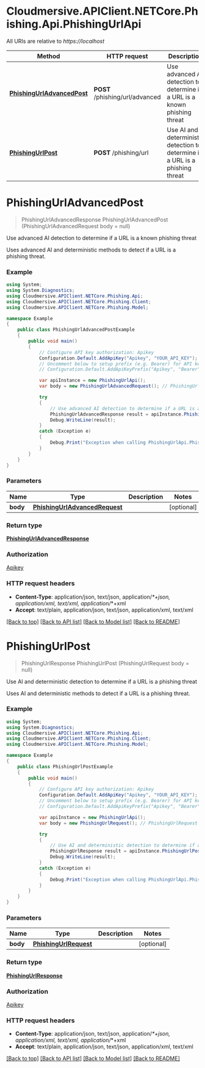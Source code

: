 # Cloudmersive.APIClient.NETCore.Phishing.Api.PhishingUrlApi

All URIs are relative to *https://localhost*

Method | HTTP request | Description
------------- | ------------- | -------------
[**PhishingUrlAdvancedPost**](PhishingUrlApi.md#phishingurladvancedpost) | **POST** /phishing/url/advanced | Use advanced AI detection to determine if a URL is a known phishing threat
[**PhishingUrlPost**](PhishingUrlApi.md#phishingurlpost) | **POST** /phishing/url | Use AI and deterministic detection to determine if a URL is a phishing threat


<a name="phishingurladvancedpost"></a>
# **PhishingUrlAdvancedPost**
> PhishingUrlAdvancedResponse PhishingUrlAdvancedPost (PhishingUrlAdvancedRequest body = null)

Use advanced AI detection to determine if a URL is a known phishing threat

Uses advanced AI and deterministic methods to detect if a URL is a phishing threat.

### Example
```csharp
using System;
using System.Diagnostics;
using Cloudmersive.APIClient.NETCore.Phishing.Api;
using Cloudmersive.APIClient.NETCore.Phishing.Client;
using Cloudmersive.APIClient.NETCore.Phishing.Model;

namespace Example
{
    public class PhishingUrlAdvancedPostExample
    {
        public void main()
        {
            // Configure API key authorization: Apikey
            Configuration.Default.AddApiKey("Apikey", "YOUR_API_KEY");
            // Uncomment below to setup prefix (e.g. Bearer) for API key, if needed
            // Configuration.Default.AddApiKeyPrefix("Apikey", "Bearer");

            var apiInstance = new PhishingUrlApi();
            var body = new PhishingUrlAdvancedRequest(); // PhishingUrlAdvancedRequest |  (optional) 

            try
            {
                // Use advanced AI detection to determine if a URL is a known phishing threat
                PhishingUrlAdvancedResponse result = apiInstance.PhishingUrlAdvancedPost(body);
                Debug.WriteLine(result);
            }
            catch (Exception e)
            {
                Debug.Print("Exception when calling PhishingUrlApi.PhishingUrlAdvancedPost: " + e.Message );
            }
        }
    }
}
```

### Parameters

Name | Type | Description  | Notes
------------- | ------------- | ------------- | -------------
 **body** | [**PhishingUrlAdvancedRequest**](PhishingUrlAdvancedRequest.md)|  | [optional] 

### Return type

[**PhishingUrlAdvancedResponse**](PhishingUrlAdvancedResponse.md)

### Authorization

[Apikey](../README.md#Apikey)

### HTTP request headers

 - **Content-Type**: application/json, text/json, application/_*+json, application/xml, text/xml, application/_*+xml
 - **Accept**: text/plain, application/json, text/json, application/xml, text/xml

[[Back to top]](#) [[Back to API list]](../README.md#documentation-for-api-endpoints) [[Back to Model list]](../README.md#documentation-for-models) [[Back to README]](../README.md)

<a name="phishingurlpost"></a>
# **PhishingUrlPost**
> PhishingUrlResponse PhishingUrlPost (PhishingUrlRequest body = null)

Use AI and deterministic detection to determine if a URL is a phishing threat

Uses AI and deterministic methods to detect if a URL is a phishing threat.

### Example
```csharp
using System;
using System.Diagnostics;
using Cloudmersive.APIClient.NETCore.Phishing.Api;
using Cloudmersive.APIClient.NETCore.Phishing.Client;
using Cloudmersive.APIClient.NETCore.Phishing.Model;

namespace Example
{
    public class PhishingUrlPostExample
    {
        public void main()
        {
            // Configure API key authorization: Apikey
            Configuration.Default.AddApiKey("Apikey", "YOUR_API_KEY");
            // Uncomment below to setup prefix (e.g. Bearer) for API key, if needed
            // Configuration.Default.AddApiKeyPrefix("Apikey", "Bearer");

            var apiInstance = new PhishingUrlApi();
            var body = new PhishingUrlRequest(); // PhishingUrlRequest |  (optional) 

            try
            {
                // Use AI and deterministic detection to determine if a URL is a phishing threat
                PhishingUrlResponse result = apiInstance.PhishingUrlPost(body);
                Debug.WriteLine(result);
            }
            catch (Exception e)
            {
                Debug.Print("Exception when calling PhishingUrlApi.PhishingUrlPost: " + e.Message );
            }
        }
    }
}
```

### Parameters

Name | Type | Description  | Notes
------------- | ------------- | ------------- | -------------
 **body** | [**PhishingUrlRequest**](PhishingUrlRequest.md)|  | [optional] 

### Return type

[**PhishingUrlResponse**](PhishingUrlResponse.md)

### Authorization

[Apikey](../README.md#Apikey)

### HTTP request headers

 - **Content-Type**: application/json, text/json, application/_*+json, application/xml, text/xml, application/_*+xml
 - **Accept**: text/plain, application/json, text/json, application/xml, text/xml

[[Back to top]](#) [[Back to API list]](../README.md#documentation-for-api-endpoints) [[Back to Model list]](../README.md#documentation-for-models) [[Back to README]](../README.md)

